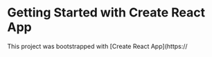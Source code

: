 # Getting Started with Create React App

This project was bootstrapped with [Create React App](https://












